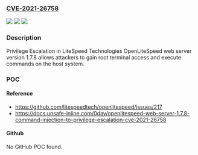 ### [CVE-2021-26758](https://cve.mitre.org/cgi-bin/cvename.cgi?name=CVE-2021-26758)
![](https://img.shields.io/static/v1?label=Product&message=n%2Fa&color=blue)
![](https://img.shields.io/static/v1?label=Version&message=n%2Fa&color=blue)
![](https://img.shields.io/static/v1?label=Vulnerability&message=n%2Fa&color=brighgreen)

### Description

Privilege Escalation in LiteSpeed Technologies OpenLiteSpeed web server version 1.7.8 allows attackers to gain root terminal access and execute commands on the host system.

### POC

#### Reference
- https://github.com/litespeedtech/openlitespeed/issues/217
- https://docs.unsafe-inline.com/0day/openlitespeed-web-server-1.7.8-command-injection-to-privilege-escalation-cve-2021-26758

#### Github
No GitHub POC found.

